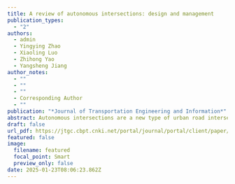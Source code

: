 ```yaml
---
title: A review of autonomous intersections: design and management
publication_types:
  - "2"
authors:
  - admin
  - Yingying Zhao
  - Xiaoling Luo
  - Zhihong Yao
  - Yangsheng Jiang
author_notes:
  - ""
  - ""
  - ""
  - Corresponding Author
  - ""
publication: "*Journal of Transportation Engineering and Information*"
abstract: Autonomous intersections are a new type of urban road intersection in intelligent networked environments. Autonomous intersections replace traffic signals using real-time communication and cooperation of vehicles to realize safe and efficient passage, and are regarded as a vital direction for future urban traffic development. To explore the research progress of autonomous intersections, relevant research results are sorted out and summarized in terms of system design and traffic management. First, the spatial layout and conflict construction methods of autonomous intersections are introduced. Second, common simplification assumptions made in the research are summarized. Based on the conflict construction methods and assumptions, the system architecture and theoretical model of autonomous intersection management are summarized. Additionally, two commonly used evaluation techniques are presented. Finally, potential directions for future research are proposed. The spatial layout of an autonomous intersection includes the communication and planning area, control execution area, and conflict area, in which the conflict area can be constructed using the grid method, conflict-point method, or conflict-region method. Autonomous intersection management methods have four modeling approaches: rule-based, optimization-based, learning-based, and game-based. To simplify modeling, studies often make assumptions regarding the vehicle characteristics, communication characteristics, speed and lane management,and environmental conditions. In addition to basic autonomous intersection management for connected and automated vehicles, extended studies include intersection management in mixed traffic environments, pedestrian crossing management, multi-intersection cooperative control, and intersection layout optimization in road networks. Autonomous intersection management has the potential to effectively improve traffic efficiency at intersections, ensuring traffic safety, enhancing driving comfort, and sustainable development of transportation systems. Future research can attempt to further improve the model accuracy, promote the integration of management methods, and enhance the realism of the evaluation environment. This review provides theoretical support and reference for the design, management, and practical application of autonomous intersections.
draft: false
url_pdf: https://jtgc.cbpt.cnki.net/portal/journal/portal/client/paper/3f1da3db27e661b27e3f57ad9eadb5ba
featured: false
image:
  filename: featured
  focal_point: Smart
  preview_only: false
date: 2025-01-23T08:06:23.862Z
---
```

